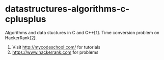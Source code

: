 # datastructures-algorithms-c-cplusplus

Algorithms and data stuctures in C and C++[1].
Time conversion problem on HackerRank[2].

1. Visit http://mycodeschool.com/ for tutorials
2. https://www.hackerrank.com for problems

